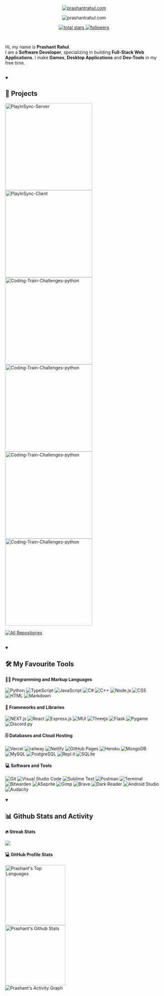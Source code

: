 <br>
<!-- name -->
<p align='center'>
<a href='https://prashantrahul.com' target='_blank'>
<img src="https://readme-typing-svg.demolab.com?font=Poppins&weight=800&size=50&duration=2000&pause=1000000&color=1DF2DD&center=true&vCenter=true&repeat=false&width=435&height=45&lines=Prashant+Rahul" alt="prashantrahul.com" />
</a>
</p>

<!-- Details -->
<p align='center'>
<img src="https://readme-typing-svg.demolab.com?font=Fira+Code&pause=1000&width=435&center=true&color=21A6A6&lines=Full-Stack+Web+Applications;Games;Desktop+Applications;Dev-Tools" alt="prashantrahul.com" />
</p>

<!-- badges -->
<p align="center">
<a href="https://github.com/prashantrahul141?tab=repositories&sort=stargazers">
<img alt="total stars" title="Total stars on GitHub" src="https://custom-icon-badges.demolab.com/github/stars/prashantrahul141?color=188585&style=for-the-badge&labelColor=2C3840&logo=star"/>
</a>
    
<a href="https://github.com/prashantrahul141?tab=followers">
<img alt="followers" title="Follow me on Github" src="https://custom-icon-badges.demolab.com/github/followers/prashantrahul141?color=188585&labelColor=2C3840&style=for-the-badge&logo=person-add&label=Follow&logoColor=white"/>
</a>

<!-- <a href='https://twitter.com/prashrahul141' target='_blank'>
<img title="Follow me on Twitter" alt="followers"  src="https://custom-icon-badges.demolab.com/twitter/follow/prashrahul141?color=188585&label=%40prashrahul141&logo=twitter&logoColor=white&style=for-the-badge&labelColor=2C3840">
</a> -->
</p>
<br>

Hi, my name is <b>Prashant Rahul</b>.<br>I am a <b>Software Developer</b>, specializing in building <b>Full-Stack Web Applications</b>. I make <b>Games</b>, <b>Desktop Applications</b> and <b>Dev-Tools</b> in my free time.

<br>
<!-- Projects -->
<details open>
<summary><h2>📘 Projects</h2></summary>
 
<a target='_blank' href="https://github.com/prashantrahul141/PlayInSync-Server">
<img width="278" src="https://denvercoder1-github-readme-stats.vercel.app/api/pin/?username=prashantrahul141&repo=PlayInSync-Server&theme=react&bg_color=1F222E&title_color=1DF2DD&icon_color=F8D866&hide_border=true&show_description=true&count_private=true&border_radius=6" alt="PlayInSync-Server"/>
</a>

<a target='_blank' href="https://github.com/prashantrahul141/PlayInSync-Client">
<img width="278" src="https://denvercoder1-github-readme-stats.vercel.app/api/pin/?username=prashantrahul141&repo=PlayInSync-Client&theme=react&bg_color=1F222E&title_color=1DF2DD&icon_color=F8D866&hide_border=true&show_description=true&count_private=true&border_radius=6" alt="PlayInSync-Client"/>
</a>

<br>
 
<a target='_blank' href="https://github.com/prashantrahul141/t3-todo">
<img width="278" src="https://denvercoder1-github-readme-stats.vercel.app/api/pin/?username=prashantrahul141&repo=t3-todo&theme=react&bg_color=1F222E&title_color=1DF2DD&icon_color=F8D866&hide_border=true&show_description=true&count_private=true&border_radius=6" alt="Coding-Train-Challenges-python"/>
</a>

<a target='_blank' href="https://github.com/prashantrahul141/ImageEffects">
<img width="278"  src="https://denvercoder1-github-readme-stats.vercel.app/api/pin/?username=prashantrahul141&repo=ImageEffects&theme=react&bg_color=1F222E&title_color=1DF2DD&icon_color=F8D866&hide_border=true&show_description=true&count_private=true&border_radius=6" alt="Coding-Train-Challenges-python"/>
</a>

<br>

<a target='_blank' href="https://github.com/prashantrahul141/Simple-Blog-App-with-NEXTJS">
<img width="278"  src="https://denvercoder1-github-readme-stats.vercel.app/api/pin/?username=prashantrahul141&repo=Simple-Blog-App-with-NEXTJS&theme=react&bg_color=1F222E&title_color=1DF2DD&icon_color=F8D866&hide_border=true&show_description=true&count_private=true&border_radius=6" alt="Coding-Train-Challenges-python"/>
</a>

<a target='_blank' href="https://github.com/prashantrahul141/prashantrahul141.github.io">
<img width="278"  src="https://denvercoder1-github-readme-stats.vercel.app/api/pin/?username=prashantrahul141&repo=prashantrahul141.github.io&theme=react&bg_color=1F222E&title_color=1DF2DD&icon_color=F8D866&hide_border=true&show_description=true&count_private=true&border_radius=6" alt="Coding-Train-Challenges-python"/>
</a>

<a href="https://github.com/prashantrahul141?tab=repositories"><img alt="All Repositories" title="All Repositories" src="https://custom-icon-badges.demolab.com/badge/-Click%20Here%20For%20All%20My%20Repos-1F222E?style=for-the-badge&logoColor=1DF2DD&logo=repo&border_radius=6"/></a>

</details>
<br>

<!-- fav tools -->
<details open>
<summary><h2>🛠️ My Favourite Tools</h2></summary>

<h4>👨‍💻 Programming and Markup Languages</h4>
<img alt="Python" src="https://img.shields.io/badge/Python-04211e.svg?logo=python&logoColor=1DF2DD&style=for-the-badge">
<img alt="TypeScript" src="https://img.shields.io/badge/TypeScript-04211e.svg?logo=typescript&logoColor=1DF2DD&style=for-the-badge">
<img alt="JavaScript" src="https://img.shields.io/badge/JavaScript-04211e.svg?logo=javascript&logoColor=1DF2DD&style=for-the-badge">
<img alt="C#" src="https://custom-icon-badges.demolab.com/badge/C%23-04211e.svg?logo=cs2&logoColor=1DF2DD&style=for-the-badge">
<img alt="C++" src="https://custom-icon-badges.demolab.com/badge/C++-04211e.svg?logo=cpp2&logoColor=1DF2DD&style=for-the-badge">
<img alt="Node.js" src="https://img.shields.io/badge/Node.js-04211e.svg?logo=node.js&logoColor=1DF2DD&style=for-the-badge">
<img alt="CSS" src="https://img.shields.io/badge/CSS-04211e.svg?logo=css3&logoColor=1DF2DD&style=for-the-badge">
<img alt="HTML" src="https://img.shields.io/badge/HTML-04211e.svg?logo=html5&logoColor=1DF2DD&style=for-the-badge">
<img alt="Markdown" src="https://img.shields.io/badge/Markdown-04211e.svg?logo=markdown&logoColor=1DF2DD&style=for-the-badge">
<br>
<h4>🧰 Frameworks and Libraries</h4>
<img alt="NEXT.js" src="https://img.shields.io/badge/NextJS-04211e.svg?logo=nextdotjs&logoColor=1DF2DD&style=for-the-badge">
<img alt="React" src="https://img.shields.io/badge/React-04211e.svg?logo=react&logoColor=%2361DAFB&style=for-the-badge">
<img alt="Express.js" src="https://img.shields.io/badge/Express.js-04211e.svg?logo=express&logoColor=1DF2DD&style=for-the-badge">
<img alt="MUI" src="https://img.shields.io/badge/MUI-04211e.svg?logo=mui&logoColor=1DF2DD&style=for-the-badge">
<img alt="Threejs" src="https://img.shields.io/badge/Three.js-04211e.svg?logo=Threedotjs&logoColor=1DF2DD&style=for-the-badge">
<img alt="Flask" src="https://img.shields.io/badge/Flask-04211e.svg?logo=flask&logoColor=1DF2DD&style=for-the-badge">
<img alt="Pygame" src="https://custom-icon-badges.demolab.com/badge/Pygame-04211e.svg?logo=pygame&logoColor=1DF2DD&style=for-the-badge">
<img alt="Discord.py" src="https://custom-icon-badges.demolab.com/badge/Discord.py-04211e.svg?logo=dpy&logoColor=1DF2DD&style=for-the-badge">
<br>
<h4>🗄️ Databases and Cloud Hosting</h4>
<img alt="Vercel" src="https://img.shields.io/badge/Vercel-04211e.svg?logo=vercel&logoColor=1DF2DD&style=for-the-badge">
<img alt="railway" src="https://img.shields.io/badge/Railway-04211e.svg?logo=railway&logoColor=1DF2DD&style=for-the-badge">
<img alt="Netlify" src="https://img.shields.io/badge/Netlify-04211e.svg?logo=Netlify&logoColor=1DF2DD&style=for-the-badge">
<img alt="GitHub Pages" src="https://img.shields.io/badge/GitHub%20Pages-04211e.svg?logo=github&logoColor=1DF2DD&style=for-the-badge">
<img alt="Heroku" src="https://img.shields.io/badge/Heroku-04211e.svg?logo=heroku&logoColor=1DF2DD&style=for-the-badge">
<img alt="MongoDB" src ="https://img.shields.io/badge/MongoDB-04211e.svg?logo=mongodb&logoColor=1DF2DD&style=for-the-badge">
<img alt="MySQL" src="https://img.shields.io/badge/MySQL-04211e.svg?logo=mysql&logoColor=1DF2DD&style=for-the-badge">
<img alt="PostgreSQL" src ="https://img.shields.io/badge/PostgreSQL-04211e.svg?logo=postgresql&logoColor=1DF2DD&style=for-the-badge">
<img alt="Repl.it" src="https://img.shields.io/badge/Repl.it-04211e.svg?logo=Replit&logoColor=1DF2DD&style=for-the-badge">
<img alt="SQLite" src ="https://img.shields.io/badge/SQLite-04211e.svg?logo=sqlite&logoColor=1DF2DD&style=for-the-badge">
<br>
<h4>💻 Software and Tools</h4>
<img alt="Git" src="https://img.shields.io/badge/Git-04211e.svg?logo=git&logoColor=1DF2DD&style=for-the-badge">
<img alt="Visual Studio Code" src="https://img.shields.io/badge/Visual%20Studio%20Code-04211e.svg?logo=visual-studio-code&logoColor=1DF2DD&style=for-the-badge">
<img alt="Sublime Text" src="https://img.shields.io/badge/Sublime%20Text-04211e.svg?logo=sublimetext&logoColor=1DF2DD&style=for-the-badge">
<img alt="Postman" src="https://img.shields.io/badge/Postman-04211e?logo=postman&logoColor=1DF2DD&style=for-the-badge">
<img alt="Terminal" src="https://img.shields.io/badge/Windows%20Terminal-04211e.svg?logo=windowsterminal&logoColor=1DF2DD&style=for-the-badge">
<img alt="Bitwarden" src="https://img.shields.io/badge/-Bitwarden-04211e?logo=bitwarden&logoColor=1DF2DD&style=for-the-badge">
<img alt="ASeprite" src="https://img.shields.io/badge/-Aseprite-04211e?logo=aseprite&logoColor=1DF2DD&style=for-the-badge">
<img alt="Gimp" src="https://img.shields.io/badge/-Gimp-04211e?logo=gimp&logoColor=1DF2DD&style=for-the-badge">
<img alt="Brave" src="https://img.shields.io/badge/-Brave-04211e?logo=brave&logoColor=1DF2DD&style=for-the-badge">
<img alt="Dark Reader" src="https://img.shields.io/badge/-Dark%20Reader-04211e?logo=dark-reader&logoColor=1DF2DD&style=for-the-badge">
<img alt="Android Studio" src="https://img.shields.io/badge/Android%20Studio-04211e.svg?logo=android-studio&logoColor=1DF2DD&style=for-the-badge">
<img alt="Audacity" src="https://img.shields.io/badge/-Audacity-04211e.svg?logo=audacity&logoColor=1DF2DD&style=for-the-badge">
</details>
<br>
<!-- Github details -->
<details open>
<summary><h2>📊 Github Stats and Activity</h2></summary>
<h4>🔥 Streak Stats</h4>
<img src='https://streak-stats.demolab.com?user=prashantrahul141&theme=dark&hide_border=true&border_radius=8&stroke=188585&ring=1DF2DD&currStreakLabel=1DF2DD&fire=B2F2EE&sideLabels=18C5B4&background=1F222E'/>

<h4>💻 GitHub Profile Stats</h4>
<img alt="Prashant's Top Languages" src="https://denvercoder1-github-readme-stats.vercel.app/api/top-langs/?username=prashantrahul141&langs_count=8&layout=compact&theme=react&hide_border=true&bg_color=1F222E&title_color=1DF2DD&icon_color=F8D866&hide=Jupyter%20Notebook&border_radius=8" height="192px"/>
<br>
<img alt="Prashant's Github Stats" src="https://denvercoder1-github-readme-stats.vercel.app/api/?username=prashantrahul141&show_icons=true&include_all_commits=true&count_private=true&theme=react&hide_border=true&bg_color=1F222E&title_color=1DF2DD&icon_color=F8D866&border_radius=8" height="192px"/>
<br>
<img alt="Prashant's Activity Graph" src="https://github-readme-activity-graph.cyclic.app/graph/?username=prashantrahul141&bg_color=1F222E&color=21A6A6&line=1DF2DD&point=F8D866&hide_border=true&title_color=1DF2DD&radius=10&area=true&area_color=21a6a6&border_radius=8" />
</details>
